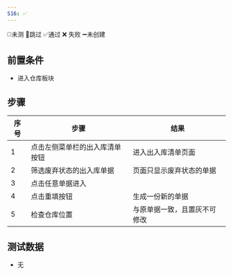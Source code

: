 ```yaml
---
S16: ✅
---
```

◻️未测    🚫跳过     ✅通过    ❌ 失败    ➖未创建

## 前置条件

- 进入仓库板块

## 步骤

| 序号  | 步骤              | 结果             |
| --- | --------------- | -------------- |
| 1   | 点击左侧菜单栏的出入库清单按钮 | 进入出入库清单页面      |
| 2   | 筛选废弃状态的出入库单据    | 页面只显示废弃状态的单据   |
| 3   | 点击任意单据进入        |                |
| 4   | 点击重填按钮          | 生成一份新的单据       |
| 5   | 检查仓库位置          | 与原单据一致，且置灰不可修改 |

## 测试数据

- 无
